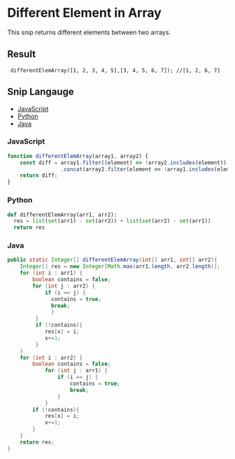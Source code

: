 # Different Element in Array
This snip returns different elements between two arrays.

## Result
```
 differentElemArray([1, 2, 3, 4, 5],[3, 4, 5, 6, 7]); //[1, 2, 6, 7]
```

## Snip Langauge
* [JavaScript](#javascript)
* [Python](#python)
* [Java](#java)

### JavaScript
```js
function differentElemArray(array1, array2) {
    const diff = array1.filter((element) => !array2.includes(element))
                 .concat(array2.filter(element => !array1.includes(element)));
    return diff;
}

```
### Python
```python
def differentElemArray(arr1, arr2):
  res = list(set(arr1) - set(arr2)) + list(set(arr2) - set(arr1))
  return res
```

### Java
```java
public static Integer[] differentElemArray(int[] arr1, int[] arr2){
    Integer[] res = new Integer[Math.max(arr1.length, arr2.length)]; 
    for (int i : arr1) {
        boolean contains = false;
        for (int j : arr2) {
            if (i == j) {
              contains = true;
              break;
              }
         }
         if (!contains){
            res[x] = i;
            x+=1;
         }
    }
    for (int i : arr2) {
        boolean contains = false;
            for (int j : arr1) {
                if (i == j) {
                    contains = true;
                    break;
                }
            }
        if (!contains){
            res[x] = i;
            x+=1;
        }
    }
    return res;
}
```
